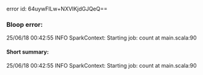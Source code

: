 error id: 64uywFlLw+NXVIKjdGJQeQ==
### Bloop error:

25/06/18 00:42:55 INFO SparkContext: Starting job: count at main.scala:90
#### Short summary: 

25/06/18 00:42:55 INFO SparkContext: Starting job: count at main.scala:90